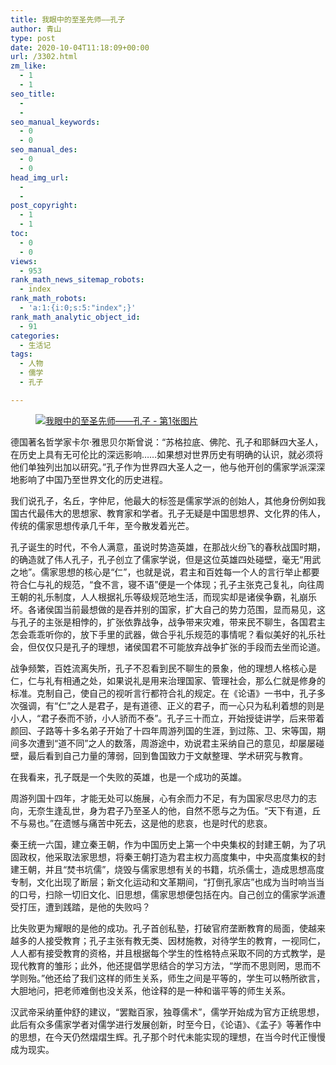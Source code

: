 ```yaml
---
title: 我眼中的至圣先师——孔子
author: 青山
type: post
date: 2020-10-04T11:18:09+00:00
url: /3302.html
zm_like:
  - 1
  - 1
seo_title:
  - 
  - 
seo_manual_keywords:
  - 0
  - 0
seo_manual_des:
  - 0
  - 0
head_img_url:
  - 
  - 
post_copyright:
  - 1
  - 1
toc:
  - 0
  - 0
views:
  - 953
rank_math_news_sitemap_robots:
  - index
rank_math_robots:
  - 'a:1:{i:0;s:5:"index";}'
rank_math_analytic_object_id:
  - 91
categories:
  - 生活记
tags:
  - 人物
  - 儒学
  - 孔子

---
```

<div class="wp-block-image">
  <figure class="aligncenter size-large"><a href="https://rmt.dogedoge.com/fetch/lucy/storage/kongzi.jpg?w=1280"><img decoding="async" src="https://rmt.dogedoge.com/fetch/lucy/storage/kongzi.jpg?w=1280" / alt="我眼中的至圣先师——孔子 - 第1张图片" title="我眼中的至圣先师——孔子 - 第1张图片 | 印记" ></a></figure>
</div>

德国著名哲学家卡尔·雅思贝尔斯曾说：“苏格拉底、佛陀、孔子和耶稣四大圣人，在历史上具有无可伦比的深远影响……如果想对世界历史有明确的认识，就必须将他们单独列出加以研究。”孔子作为世界四大圣人之一，他与他开创的儒家学派深深地影响了中国乃至世界文化的历史进程。

<!--more-->

我们说孔子，名丘，字仲尼，他最大的标签是儒家学派的创始人，其他身份例如我国古代最伟大的思想家、教育家和学者。孔子无疑是中国思想界、文化界的伟人，传统的儒家思想传承几千年，至今散发着光芒。

孔子诞生的时代，不令人满意，虽说时势造英雄，在那战火纷飞的春秋战国时期，的确造就了伟人孔子，孔子创立了儒家学说，但是这位英雄四处碰壁，毫无“用武之地”。儒家思想的核心是“仁”，也就是说，君主和百姓每一个人的言行举止都要符合仁与礼的规范，“食不言，寝不语”便是一个体现；孔子主张克己复礼，向往周王朝的礼乐制度，人人根据礼乐等级规范地生活，而现实却是诸侯争霸，礼崩乐坏。各诸侯国当前最想做的是吞并别的国家，扩大自己的势力范围，显而易见，这与孔子的主张是相悖的，扩张依靠战争，战争带来灾难，带来民不聊生，各国君主怎会乖乖听你的，放下手里的武器，做合乎礼乐规范的事情呢？看似美好的礼乐社会，但仅仅只是孔子的理想，诸侯国君不可能放弃战争扩张的手段而去坐而论道。

战争频繁，百姓流离失所，孔子不忍看到民不聊生的景象，他的理想人格核心是仁，仁与礼有相通之处，如果说礼是用来治理国家、管理社会，那么仁就是修身的标准。克制自己，使自己的视听言行都符合礼的规定。在《论语》一书中，孔子多次强调，有“仁”之人是君子，是有道德、正义的君子，而一心只为私利着想的则是小人，“君子泰而不骄，小人骄而不泰”。孔子三十而立，开始授徒讲学，后来带着颜回、子路等十多名弟子开始了十四年周游列国的生涯，到过陈、卫、宋等国，期间多次遭到“道不同”之人的数落，周游途中，劝说君主采纳自己的意见，却屡屡碰壁，最后看到自己力量的薄弱，回到鲁国致力于文献整理、学术研究与教育。

在我看来，孔子既是一个失败的英雄，也是一个成功的英雄。

周游列国十四年，才能无处可以施展，心有余而力不足，有为国家尽忠尽力的志向，无奈生逢乱世，身为君子乃至圣人的他，自然不愿与之为伍。“天下有道，丘不与易也。”在遗憾与痛苦中死去，这是他的悲哀，也是时代的悲哀。

秦王统一六国，建立秦王朝，作为中国历史上第一个中央集权的封建王朝，为了巩固政权，他采取法家思想，将秦王朝打造为君主权力高度集中，中央高度集权的封建王朝，并且“焚书坑儒”，烧毁与儒家思想有关的书籍，坑杀儒士，造成思想高度专制，文化出现了断层；新文化运动和文革期间，“打倒孔家店”也成为当时响当当的口号，扫除一切旧文化、旧思想，儒家思想便包括在内。自己创立的儒家学派遭受打压，遭到践踏，是他的失败吗？

比失败更为耀眼的是他的成功。孔子首创私塾，打破官府垄断教育的局面，使越来越多的人接受教育；孔子主张有教无类、因材施教，对待学生的教育，一视同仁，人人都有接受教育的资格，并且根据每个学生的性格特点采取不同的方式教学，是现代教育的雏形；此外，他还提倡学思结合的学习方法，“学而不思则罔，思而不学则殆。”他还给了我们这样的师生关系，师生之间是平等的，学生可以畅所欲言，大胆地问，把老师难倒也没关系，他诠释的是一种和谐平等的师生关系。

汉武帝采纳董仲舒的建议，“罢黜百家，独尊儒术”，儒学开始成为官方正统思想，此后有众多儒家学者对儒学进行发展创新，时至今日，《论语》、《孟子》等著作中的思想，在今天仍然熠熠生辉。孔子那个时代未能实现的理想，在当今时代正慢慢成为现实。